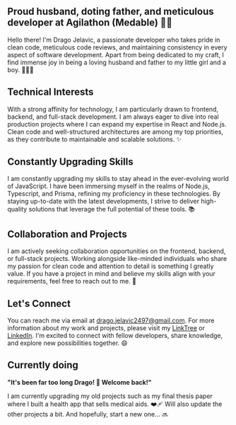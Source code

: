 ## Proud husband, doting father, and meticulous developer at Agilathon (Medable) 👨‍💻
Hello there! I'm Drago Jelavic, a passionate developer who takes pride in clean code, meticulous code reviews, and maintaining consistency in every aspect of software development. Apart from being dedicated to my craft, I find immense joy in being a loving husband and father to my little girl and a boy. 👨‍👩‍👧

## Technical Interests
With a strong affinity for technology, I am particularly drawn to frontend, backend, and full-stack development. I am always eager to dive into real production projects where I can expand my expertise in React and Node.js. Clean code and well-structured architectures are among my top priorities, as they contribute to maintainable and scalable solutions. ✨

## Constantly Upgrading Skills
I am constantly upgrading my skills to stay ahead in the ever-evolving world of JavaScript. I have been immersing myself in the realms of Node.js, Typescript, and Prisma, refining my proficiency in these technologies. By staying up-to-date with the latest developments, I strive to deliver high-quality solutions that leverage the full potential of these tools. 📚

## Collaboration and Projects
I am actively seeking collaboration opportunities on the frontend, backend, or full-stack projects. Working alongside like-minded individuals who share my passion for clean code and attention to detail is something I greatly value. If you have a project in mind and believe my skills align with your requirements, feel free to reach out to me. 🤝

## Let's Connect
You can reach me via email at drago.jelavic2497@gmail.com. For more information about my work and projects, please visit my [LinkTree](https://linktr.ee/djelavic) or [LinkedIn](https://www.linkedin.com/in/drago-jelavi%C4%87-564b64180/). I'm excited to connect with fellow developers, share knowledge, and explore new possibilities together. 😄

## Currently doing 
**"It's been far too long Drago! 🎉 Welcome back!"**

I am currently upgrading my old projects such as my final thesis paper where I built a health app that sells medical aids. ❤️‍🩹
Will also update the other projects a bit. And hopefully, start a new one... 🔜
